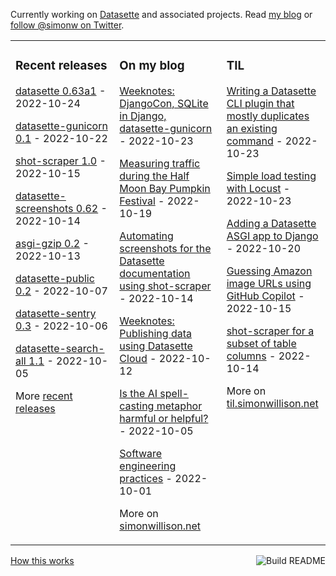 Currently working on [Datasette](https://datasette.io/) and associated projects. Read [my blog](https://simonwillison.net/) or [follow @simonw on Twitter](https://twitter.com/simonw).

<table><tr><td valign="top" width="33%">

### Recent releases
<!-- recent_releases starts -->
[datasette 0.63a1](https://github.com/simonw/datasette/releases/tag/0.63a1) - 2022-10-24

[datasette-gunicorn 0.1](https://github.com/simonw/datasette-gunicorn/releases/tag/0.1) - 2022-10-22

[shot-scraper 1.0](https://github.com/simonw/shot-scraper/releases/tag/1.0) - 2022-10-15

[datasette-screenshots 0.62](https://github.com/simonw/datasette-screenshots/releases/tag/0.62) - 2022-10-14

[asgi-gzip 0.2](https://github.com/simonw/asgi-gzip/releases/tag/0.2) - 2022-10-13

[datasette-public 0.2](https://github.com/simonw/datasette-public/releases/tag/0.2) - 2022-10-07

[datasette-sentry 0.3](https://github.com/simonw/datasette-sentry/releases/tag/0.3) - 2022-10-06

[datasette-search-all 1.1](https://github.com/simonw/datasette-search-all/releases/tag/1.1) - 2022-10-05
<!-- recent_releases ends -->
More [recent releases](https://github.com/simonw/simonw/blob/main/releases.md)
</td><td valign="top" width="34%">

### On my blog
<!-- blog starts -->
[Weeknotes: DjangoCon, SQLite in Django, datasette-gunicorn](http://simonwillison.net/2022/Oct/23/datasette-gunicorn/) - 2022-10-23

[Measuring traffic during the Half Moon Bay Pumpkin Festival](http://simonwillison.net/2022/Oct/19/measuring-traffic/) - 2022-10-19

[Automating screenshots for the Datasette documentation using shot-scraper](http://simonwillison.net/2022/Oct/14/automating-screenshots/) - 2022-10-14

[Weeknotes: Publishing data using Datasette Cloud](http://simonwillison.net/2022/Oct/12/publishing-data/) - 2022-10-12

[Is the AI spell-casting metaphor harmful or helpful?](http://simonwillison.net/2022/Oct/5/spell-casting/) - 2022-10-05

[Software engineering practices](http://simonwillison.net/2022/Oct/1/software-engineering-practices/) - 2022-10-01
<!-- blog ends -->
More on [simonwillison.net](https://simonwillison.net/)
</td><td valign="top" width="33%">

### TIL
<!-- tils starts -->
[Writing a Datasette CLI plugin that mostly duplicates an existing command](https://til.simonwillison.net/datasette/plugin-modifies-command) - 2022-10-23

[Simple load testing with Locust](https://til.simonwillison.net/python/locust) - 2022-10-23

[Adding a Datasette ASGI app to Django](https://til.simonwillison.net/django/datasette-django) - 2022-10-20

[Guessing Amazon image URLs using GitHub Copilot](https://til.simonwillison.net/gpt3/guessing-amazon-urls) - 2022-10-15

[shot-scraper for a subset of table columns](https://til.simonwillison.net/shot-scraper/subset-of-table-columns) - 2022-10-14
<!-- tils ends -->
More on [til.simonwillison.net](https://til.simonwillison.net/)
</td></tr></table>

<a href="https://github.com/simonw/simonw/actions"><img src="https://github.com/simonw/simonw/workflows/Build%20README/badge.svg" align="right" alt="Build README"></a> <a href="https://simonwillison.net/2020/Jul/10/self-updating-profile-readme/">How this works</a>
